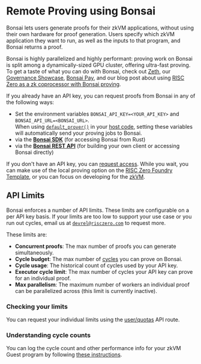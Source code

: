 # Remote Proving using Bonsai

Bonsai lets users generate proofs for their zkVM applications, without using their own hardware for proof generation.
Users specify which zkVM application they want to run, as well as the inputs to that program, and Bonsai returns a proof.

Bonsai is highly parallelized and highly performant: proving work on Bonsai is split among a dynamically-sized GPU cluster, offering ultra-fast proving.
To get a taste of what you can do with Bonsai, check out [Zeth][external-zeth], our [Governance Showcase][external-governance-showcase], [Bonsai Pay][external-bonsai-pay], and our blog post about using [RISC Zero as a zk coprocessor with Bonsai proving][external-zkcoprocessor].

If you already have an API key, you can request proofs from Bonsai in any of the following ways:

- Set the environment variables `BONSAI_API_KEY=<YOUR_API_KEY>` and `BONSAI_API_URL=<BONSAI_URL>`. <br/>
  When using [`default_prover()`][external-default-prover-fn] in your [host code][docs-host-code], setting these variables will automatically send your proving jobs to Bonsai.
- via the **[Bonsai SDK][external-bonsai-sdk]** (for accessing Bonsai from Rust)
- via the **[Bonsai REST API][external-bonsai-rest-api]** (for building your own client or accessing Bonsai directly)

If you don't have an API key, you can [request access][external-bonsai-apply].
While you wait, you can make use of the local proving option on the [RISC Zero Foundry Template][external-foundry-template], or you can focus on developing for the [zkVM][docs-zkvm].

## API Limits

Bonsai enforces a number of API limits. These limits are configurable on a per API key basis. If your limits are too low to support your use case or you run out cycles, email us at [`devrel@risczero.com`][email-devrel] to request more.

These limits are:

- **Concurrent proofs**: The max number of proofs you can generate simultaneously.
- **Cycle budget**: The max number of [cycles][term-cycles] you can prove on Bonsai.
- **Cycle usage**: The historical count of cycles used by your API key.
- **Executor cycle limit**: The max number of cycles your API key can prove for an individual proof.
- **Max parallelism**: The maximum number of workers an individual proof can be parallelized across (this limit is currently inactive).

### Checking your limits

You can request your individual limits using the [user/quotas][external-api-user-quotas] API route.

### Understanding cycle counts

You can log the cycle count and other performance info for your zkVM Guest program by following [these instructions][docs-executor-statistics].

[docs-executor-statistics]: ../zkvm/quickstart.md#executor-statistics
[docs-host-code]: ../zkvm/host-code-101.md#a-very-simple-host
[docs-zkVM]: ../zkvm/zkvm-overview.md
[email-devrel]: mailto:devrel@risczero.com
[external-api-user-quotas]: https://api.bonsai.xyz/swagger-ui#/user/route_user_quota
[external-bonsai-apply]: https://bonsai.xyz/apply
[external-bonsai-pay]: https://www.risczero.com/blog/bonsai-pay
[external-bonsai-rest-api]: https://api.bonsai.xyz/swagger-ui
[external-bonsai-sdk]: https://crates.io/crates/bonsai-sdk
[external-default-prover-fn]: https://docs.rs/risc0-zkvm/1.1/risc0_zkvm/fn.default_prover.html
[external-foundry-template]: https://github.com/risc0/risc0-foundry-template/blob/main/README.md
[external-governance-showcase]: https://github.com/risc0/risc0-ethereum/tree/release-1.1/examples/governance#readme
[external-zeth]: https://www.risczero.com/blog/zeth-release
[external-zkcoprocessor]: https://www.risczero.com/blog/a-guide-to-zk-coprocessors-for-scalability
[term-cycles]: /terminology#clock-cycles
